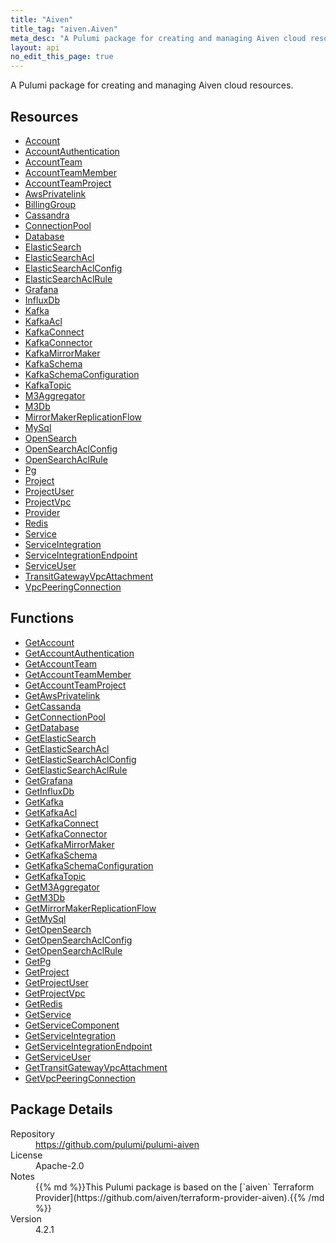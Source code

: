 ```yaml
---
title: "Aiven"
title_tag: "aiven.Aiven"
meta_desc: "A Pulumi package for creating and managing Aiven cloud resources."
layout: api
no_edit_this_page: true
---
```


<!-- WARNING: this file was generated by Pulumi Docs Generator. -->
<!-- Do not edit by hand unless you're certain you know what you are doing! -->

A Pulumi package for creating and managing Aiven cloud resources.

<h2 id="resources">Resources</h2>
<ul class="api">
    <li><a href="account" title="Account"><span class="api-symbol api-symbol--resource"></span>Account</a></li>
    <li><a href="accountauthentication" title="AccountAuthentication"><span class="api-symbol api-symbol--resource"></span>AccountAuthentication</a></li>
    <li><a href="accountteam" title="AccountTeam"><span class="api-symbol api-symbol--resource"></span>AccountTeam</a></li>
    <li><a href="accountteammember" title="AccountTeamMember"><span class="api-symbol api-symbol--resource"></span>AccountTeamMember</a></li>
    <li><a href="accountteamproject" title="AccountTeamProject"><span class="api-symbol api-symbol--resource"></span>AccountTeamProject</a></li>
    <li><a href="awsprivatelink" title="AwsPrivatelink"><span class="api-symbol api-symbol--resource"></span>AwsPrivatelink</a></li>
    <li><a href="billinggroup" title="BillingGroup"><span class="api-symbol api-symbol--resource"></span>BillingGroup</a></li>
    <li><a href="cassandra" title="Cassandra"><span class="api-symbol api-symbol--resource"></span>Cassandra</a></li>
    <li><a href="connectionpool" title="ConnectionPool"><span class="api-symbol api-symbol--resource"></span>ConnectionPool</a></li>
    <li><a href="database" title="Database"><span class="api-symbol api-symbol--resource"></span>Database</a></li>
    <li><a href="elasticsearch" title="ElasticSearch"><span class="api-symbol api-symbol--resource"></span>ElasticSearch</a></li>
    <li><a href="elasticsearchacl" title="ElasticSearchAcl"><span class="api-symbol api-symbol--resource"></span>ElasticSearchAcl</a></li>
    <li><a href="elasticsearchaclconfig" title="ElasticSearchAclConfig"><span class="api-symbol api-symbol--resource"></span>ElasticSearchAclConfig</a></li>
    <li><a href="elasticsearchaclrule" title="ElasticSearchAclRule"><span class="api-symbol api-symbol--resource"></span>ElasticSearchAclRule</a></li>
    <li><a href="grafana" title="Grafana"><span class="api-symbol api-symbol--resource"></span>Grafana</a></li>
    <li><a href="influxdb" title="InfluxDb"><span class="api-symbol api-symbol--resource"></span>InfluxDb</a></li>
    <li><a href="kafka" title="Kafka"><span class="api-symbol api-symbol--resource"></span>Kafka</a></li>
    <li><a href="kafkaacl" title="KafkaAcl"><span class="api-symbol api-symbol--resource"></span>KafkaAcl</a></li>
    <li><a href="kafkaconnect" title="KafkaConnect"><span class="api-symbol api-symbol--resource"></span>KafkaConnect</a></li>
    <li><a href="kafkaconnector" title="KafkaConnector"><span class="api-symbol api-symbol--resource"></span>KafkaConnector</a></li>
    <li><a href="kafkamirrormaker" title="KafkaMirrorMaker"><span class="api-symbol api-symbol--resource"></span>KafkaMirrorMaker</a></li>
    <li><a href="kafkaschema" title="KafkaSchema"><span class="api-symbol api-symbol--resource"></span>KafkaSchema</a></li>
    <li><a href="kafkaschemaconfiguration" title="KafkaSchemaConfiguration"><span class="api-symbol api-symbol--resource"></span>KafkaSchemaConfiguration</a></li>
    <li><a href="kafkatopic" title="KafkaTopic"><span class="api-symbol api-symbol--resource"></span>KafkaTopic</a></li>
    <li><a href="m3aggregator" title="M3Aggregator"><span class="api-symbol api-symbol--resource"></span>M3Aggregator</a></li>
    <li><a href="m3db" title="M3Db"><span class="api-symbol api-symbol--resource"></span>M3Db</a></li>
    <li><a href="mirrormakerreplicationflow" title="MirrorMakerReplicationFlow"><span class="api-symbol api-symbol--resource"></span>MirrorMakerReplicationFlow</a></li>
    <li><a href="mysql" title="MySql"><span class="api-symbol api-symbol--resource"></span>MySql</a></li>
    <li><a href="opensearch" title="OpenSearch"><span class="api-symbol api-symbol--resource"></span>OpenSearch</a></li>
    <li><a href="opensearchaclconfig" title="OpenSearchAclConfig"><span class="api-symbol api-symbol--resource"></span>OpenSearchAclConfig</a></li>
    <li><a href="opensearchaclrule" title="OpenSearchAclRule"><span class="api-symbol api-symbol--resource"></span>OpenSearchAclRule</a></li>
    <li><a href="pg" title="Pg"><span class="api-symbol api-symbol--resource"></span>Pg</a></li>
    <li><a href="project" title="Project"><span class="api-symbol api-symbol--resource"></span>Project</a></li>
    <li><a href="projectuser" title="ProjectUser"><span class="api-symbol api-symbol--resource"></span>ProjectUser</a></li>
    <li><a href="projectvpc" title="ProjectVpc"><span class="api-symbol api-symbol--resource"></span>ProjectVpc</a></li>
    <li><a href="provider" title="Provider"><span class="api-symbol api-symbol--resource"></span>Provider</a></li>
    <li><a href="redis" title="Redis"><span class="api-symbol api-symbol--resource"></span>Redis</a></li>
    <li><a href="service" title="Service"><span class="api-symbol api-symbol--resource"></span>Service</a></li>
    <li><a href="serviceintegration" title="ServiceIntegration"><span class="api-symbol api-symbol--resource"></span>ServiceIntegration</a></li>
    <li><a href="serviceintegrationendpoint" title="ServiceIntegrationEndpoint"><span class="api-symbol api-symbol--resource"></span>ServiceIntegrationEndpoint</a></li>
    <li><a href="serviceuser" title="ServiceUser"><span class="api-symbol api-symbol--resource"></span>ServiceUser</a></li>
    <li><a href="transitgatewayvpcattachment" title="TransitGatewayVpcAttachment"><span class="api-symbol api-symbol--resource"></span>TransitGatewayVpcAttachment</a></li>
    <li><a href="vpcpeeringconnection" title="VpcPeeringConnection"><span class="api-symbol api-symbol--resource"></span>VpcPeeringConnection</a></li>
</ul>

<h2 id="functions">Functions</h2>
<ul class="api">
    <li><a href="getaccount" title="GetAccount"><span class="api-symbol api-symbol--function"></span>GetAccount</a></li>
    <li><a href="getaccountauthentication" title="GetAccountAuthentication"><span class="api-symbol api-symbol--function"></span>GetAccountAuthentication</a></li>
    <li><a href="getaccountteam" title="GetAccountTeam"><span class="api-symbol api-symbol--function"></span>GetAccountTeam</a></li>
    <li><a href="getaccountteammember" title="GetAccountTeamMember"><span class="api-symbol api-symbol--function"></span>GetAccountTeamMember</a></li>
    <li><a href="getaccountteamproject" title="GetAccountTeamProject"><span class="api-symbol api-symbol--function"></span>GetAccountTeamProject</a></li>
    <li><a href="getawsprivatelink" title="GetAwsPrivatelink"><span class="api-symbol api-symbol--function"></span>GetAwsPrivatelink</a></li>
    <li><a href="getcassanda" title="GetCassanda"><span class="api-symbol api-symbol--function"></span>GetCassanda</a></li>
    <li><a href="getconnectionpool" title="GetConnectionPool"><span class="api-symbol api-symbol--function"></span>GetConnectionPool</a></li>
    <li><a href="getdatabase" title="GetDatabase"><span class="api-symbol api-symbol--function"></span>GetDatabase</a></li>
    <li><a href="getelasticsearch" title="GetElasticSearch"><span class="api-symbol api-symbol--function"></span>GetElasticSearch</a></li>
    <li><a href="getelasticsearchacl" title="GetElasticSearchAcl"><span class="api-symbol api-symbol--function"></span>GetElasticSearchAcl</a></li>
    <li><a href="getelasticsearchaclconfig" title="GetElasticSearchAclConfig"><span class="api-symbol api-symbol--function"></span>GetElasticSearchAclConfig</a></li>
    <li><a href="getelasticsearchaclrule" title="GetElasticSearchAclRule"><span class="api-symbol api-symbol--function"></span>GetElasticSearchAclRule</a></li>
    <li><a href="getgrafana" title="GetGrafana"><span class="api-symbol api-symbol--function"></span>GetGrafana</a></li>
    <li><a href="getinfluxdb" title="GetInfluxDb"><span class="api-symbol api-symbol--function"></span>GetInfluxDb</a></li>
    <li><a href="getkafka" title="GetKafka"><span class="api-symbol api-symbol--function"></span>GetKafka</a></li>
    <li><a href="getkafkaacl" title="GetKafkaAcl"><span class="api-symbol api-symbol--function"></span>GetKafkaAcl</a></li>
    <li><a href="getkafkaconnect" title="GetKafkaConnect"><span class="api-symbol api-symbol--function"></span>GetKafkaConnect</a></li>
    <li><a href="getkafkaconnector" title="GetKafkaConnector"><span class="api-symbol api-symbol--function"></span>GetKafkaConnector</a></li>
    <li><a href="getkafkamirrormaker" title="GetKafkaMirrorMaker"><span class="api-symbol api-symbol--function"></span>GetKafkaMirrorMaker</a></li>
    <li><a href="getkafkaschema" title="GetKafkaSchema"><span class="api-symbol api-symbol--function"></span>GetKafkaSchema</a></li>
    <li><a href="getkafkaschemaconfiguration" title="GetKafkaSchemaConfiguration"><span class="api-symbol api-symbol--function"></span>GetKafkaSchemaConfiguration</a></li>
    <li><a href="getkafkatopic" title="GetKafkaTopic"><span class="api-symbol api-symbol--function"></span>GetKafkaTopic</a></li>
    <li><a href="getm3aggregator" title="GetM3Aggregator"><span class="api-symbol api-symbol--function"></span>GetM3Aggregator</a></li>
    <li><a href="getm3db" title="GetM3Db"><span class="api-symbol api-symbol--function"></span>GetM3Db</a></li>
    <li><a href="getmirrormakerreplicationflow" title="GetMirrorMakerReplicationFlow"><span class="api-symbol api-symbol--function"></span>GetMirrorMakerReplicationFlow</a></li>
    <li><a href="getmysql" title="GetMySql"><span class="api-symbol api-symbol--function"></span>GetMySql</a></li>
    <li><a href="getopensearch" title="GetOpenSearch"><span class="api-symbol api-symbol--function"></span>GetOpenSearch</a></li>
    <li><a href="getopensearchaclconfig" title="GetOpenSearchAclConfig"><span class="api-symbol api-symbol--function"></span>GetOpenSearchAclConfig</a></li>
    <li><a href="getopensearchaclrule" title="GetOpenSearchAclRule"><span class="api-symbol api-symbol--function"></span>GetOpenSearchAclRule</a></li>
    <li><a href="getpg" title="GetPg"><span class="api-symbol api-symbol--function"></span>GetPg</a></li>
    <li><a href="getproject" title="GetProject"><span class="api-symbol api-symbol--function"></span>GetProject</a></li>
    <li><a href="getprojectuser" title="GetProjectUser"><span class="api-symbol api-symbol--function"></span>GetProjectUser</a></li>
    <li><a href="getprojectvpc" title="GetProjectVpc"><span class="api-symbol api-symbol--function"></span>GetProjectVpc</a></li>
    <li><a href="getredis" title="GetRedis"><span class="api-symbol api-symbol--function"></span>GetRedis</a></li>
    <li><a href="getservice" title="GetService"><span class="api-symbol api-symbol--function"></span>GetService</a></li>
    <li><a href="getservicecomponent" title="GetServiceComponent"><span class="api-symbol api-symbol--function"></span>GetServiceComponent</a></li>
    <li><a href="getserviceintegration" title="GetServiceIntegration"><span class="api-symbol api-symbol--function"></span>GetServiceIntegration</a></li>
    <li><a href="getserviceintegrationendpoint" title="GetServiceIntegrationEndpoint"><span class="api-symbol api-symbol--function"></span>GetServiceIntegrationEndpoint</a></li>
    <li><a href="getserviceuser" title="GetServiceUser"><span class="api-symbol api-symbol--function"></span>GetServiceUser</a></li>
    <li><a href="gettransitgatewayvpcattachment" title="GetTransitGatewayVpcAttachment"><span class="api-symbol api-symbol--function"></span>GetTransitGatewayVpcAttachment</a></li>
    <li><a href="getvpcpeeringconnection" title="GetVpcPeeringConnection"><span class="api-symbol api-symbol--function"></span>GetVpcPeeringConnection</a></li>
</ul>

<h2 id="package-details">Package Details</h2>
<dl class="package-details">
	<dt>Repository</dt>
	<dd><a href="https://github.com/pulumi/pulumi-aiven">https://github.com/pulumi/pulumi-aiven</a></dd>
	<dt>License</dt>
	<dd>Apache-2.0</dd>
	<dt>Notes</dt>
	<dd>{{% md %}}This Pulumi package is based on the [`aiven` Terraform Provider](https://github.com/aiven/terraform-provider-aiven).{{% /md %}}</dd>
	<dt>Version</dt>
	<dd>4.2.1</dd>
</dl>

